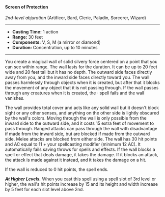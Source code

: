 #### Screen of Protection
*2nd-level abjuration* (Artificer, Bard, Cleric, Paladin, Sorcerer, Wizard)
___
- **Casting Time:** 1 action 
- **Range:** 30 feet 
- **Components:** V, S, M (a mirror or diamond) 
- **Duration:** Concentration, up to 10 minutes 
---
You create a magical wall of solid silvery force centered on a point that you can see within range. The wall lasts for the duration. It can be up to 20 feet wide and 20 feet tall but it has no depth. The outward side faces directly away from you, and the inward side faces directly toward you. The wall passes harmlessly through objects when it is created, but after that it blocks the movement of any object that it is not passing through. If the wall passes through any creatures when it is created, the · spell fails and the wall vanishes.

The wall provides total cover and acts like any solid wall but it doesn't block sight or any other senses, and anything on the other side is lightly obscured by the wall's colors. Moving through the wall is only possible from the inward side to the outward side, and it costs 15 extra feet of movement to pass through. Ranged attacks can pass through the wall with disadvantage if made from the inward side, but are blocked if made from the outward side. Melee attacks are blocked from either side. The wall has 30 hit points and AC equal to 11 + your 
spellcasting modifier (minimum 12 AC). It automatically fails saving throws for spells and effects. If the wall blocks a spell or effect that deals damage, it takes the damage. If it blocks an attack, the attack is made against it instead, and it takes the damage on a hit. 

If the wall is reduced to 0 hit points, the spell ends. 

***At Higher Levels.*** When you cast this spell using a spell slot of 3rd level or higher, the wall's hit points increase by 15 and its height and width increase by 5 feet for each slot level above 2nd.
